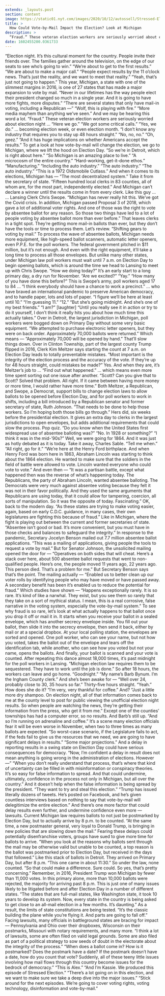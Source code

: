 ```yaml
--- 
extends: _layouts.post 
section: content 
image: https://static01.nyt.com/images/2020/10/12/autossell/Stressed-Elex-Michigan-YT-thumb14-no-text2/Stressed-Elex-Michigan-YT-thumb14-no-text2-facebookJumbo.jpg 
title: > 
  How Could Vote-by-Mail Impact the Election? Look at Michigan 
description: > 
  “Fraud.” These veteran election workers are seriously worried about election night … “Here we go.” “We got some critical calls.” “Yes, we do.” … becoming election week, or even election month.“Shifting gears to voting by mail.” To process the wave of absentee ballots, Michigan needs more equipment, like high-speed ballot scanners, automatic letter openers, even P.P.E.“Michigan election law requires them to be sequestered.Current Michigan law requires ballots to not just be postmarked by Election Day, but to actually arrive by 8 p.m. to be counted.This is just one of many issues likely to be litigated before and after Election Day in a number of different states. 
date: 1602455200.0361733 
--- 
```

“Election night. It’s this cultural moment for the country. People invite their friends over. The families gather around the television, on the edge of our seats to see who’s going to win.” “We’re about to get to the first results.” “We are about to make a major call.” “People expect results by the 11 o’clock news. That’s just the reality, and we want to meet that reality.” “Yeah, that’s just not going to happen.” This year, Michigan, a state with one of the slimmest margins in 2016, is one of 27 states that has made a major expansion to vote by mail. “Never in our lifetimes has the way people elect their president changed so much in a single year. And it is going to have more fights, more disputes.” “There are several states that only have mail-in voting, including a Republican —” “Wolf, this is playing with fire.” “More media mayhem than anything we’ve seen.” And we may be hearing this word a lot. “Fraud.” These veteran election workers are seriously worried about election night … “Here we go.” “We got some critical calls.” “Yes, we do.” … becoming election week, or even election month. “I don’t know any industry that requires you to stay up 48 hours straight.” “No, no, no.” “Oh, geez.” “And it has huge implications on whether Americans accept the results.” To get a look at how vote-by-mail will change the election, we go to Michigan, where we lift the hood on Election Day. “So we’re in Detroit, which is right about here.” “So Michigan is an amazing place to live.” “A microcosm of the entire country.” “Hard-working, get-it-done ethos.” “Manufacturing.” “Including the auto industry.” “The auto industry.” “The auto industry.” “This is a 1972 Oldsmobile Cutlass.” And when it comes to its elections, Michigan has — “The most decentralized system.” Take it from the secretary of state. “Fifteen hundred local clerks in 83 counties, all of whom are, for the most part, independently elected.” And Michigan can’t declare a winner until the results come in from every clerk. Like this guy … … Lansing Clerk Chris Swope. “Michigan has never really hit this. We’ve got the Covid crisis. In addition, Michigan passed Proposal 3 of 2018, which gave a lot of additional voter rights. And one of those was the right to vote by absentee ballot for any reason. So those two things have led to a lot of people voting by absentee ballot more than ever before.” That leaves clerks in a tight spot. They’re getting more mail-in ballots than ever, but they don’t have the tools or time to process them. Let’s review. “Shifting gears to voting by mail.” To process the wave of absentee ballots, Michigan needs more equipment, like high-speed ballot scanners, automatic letter openers, even P.P.E. for the poll workers. The federal government pitched in $11 million, but it’s not enough. And even with the right equipment, it’ll take a long time to process all those envelopes. But unlike many other states, under Michigan law poll workers must wait until 7 a.m. on Election Day to begin opening ballots, which is around the time we head to Lansing to meet up with Chris Swope. “How we doing today?” It’s an early start to a long primary day, a dry run for November. “Are we excited?” “Yay.” “How many of you have done this before?” This is Swope’s army, poll workers aged 17 to 84 … “I think everybody should have a chance to work a precinct.” … who have braved an international pandemic to preserve American democracy, and to handle paper, lots and lots of paper. “I figure we’ll be here at least until 10.” “I’m guessing 11.” “12.” “But she’s going midnight. And she’s one of my best friends.” “I am?” [laughter] “Until you really see it in action or try to do it yourself, I don’t think it really hits you about how much time this actually takes.” Over in Detroit, the largest jurisdiction in Michigan, poll workers were bogged down on Primary Day without some very basic equipment. “We attempted to purchase electronic letter openers, but they were on back order. Approximately 70,000 ballots were returned.” Which means — “Approximately 70,000 will be opened by hand.” That’ll slow things down. Over in Clinton Township, part of the largest county Trump flipped in 2016, Clerk Kim Meltzer says starting the count at 7 a.m. on Election Day leads to totally preventable mistakes. “Most important is the integrity of the election process and the accuracy of the vote. If they’re up for 48 hours straight, could mistakes be made?” Yes. And when they are, it’s Meltzer’s job to … “Find out what happened.” … which means even more time spent sorting out one issue after another. “Scott? Can you give that to Scott? Solved that problem. All right. If it came between having more money or more time, I would rather have more time.” Both Meltzer, a Republican, and Swope, a Democrat, support bills to change election laws to allow ballots to be opened before Election Day, and for poll workers to work in shifts, including a bill introduced by a Republican senator and former secretary of state, Ruth Johnson. “That needs to be done to help those workers. So I’m hoping both those bills go through.” Hers did, six weeks before the presidential election. It gives an extra day to clerks in the largest jurisdictions to open envelopes, but adds additional requirements that could slow the process. Pop quiz. “Do you know when the United States first widespread use of absentee balloting was?” “No. In 1928 or something?” “I think it was in the mid-’90s?” Well, we were going for 1864. And it was just as hotly debated as it is today. Take it away, Charles Sable. “Tell me when.” “All right, go for it.” “We’re here at the Henry Ford birthplace. And when Henry Ford was born here in 1863, Abraham Lincoln was starting to think about the 1864 election. He wanted to make sure that the soldiers in the field of battle were allowed to vote. Lincoln wanted everyone who could vote to vote.” And even then — “It was a partisan battle, except what happened then was the reverse of what’s happening today. The Republicans, the party of Abraham Lincoln, wanted absentee balloting. The Democrats were very much against absentee voting because they felt it was not in their favor politically. And they used the same arguments that Republicans are using today, that it could allow for tampering, coercion, all sorts of manipulation. So it was the opposite of today. Fascinating.” OK, back to the modern day. “As these states are trying to make voting easier, again, based on early C.D.C. guidance, in many cases, their own legislatures are fighting this because of fraud.” Like in Michigan, where the fight is playing out between the current and former secretaries of state. “Absentee isn’t good or bad. It’s more convenient, but you must have in those checks and balances to safeguard the integrity.” In response to the pandemic, Secretary Jocelyn Benson mailed out 7.7 million absentee ballot applications. “This was a mailing of applications, giving people the tools to request a vote by mail.” But for Senator Johnson, the unsolicited mailing opened the door for — “Operatives on both sides that will cheat. Here’s a stack over here, about 500 absentee ballot requests that went to non-qualified people. Here’s one, the people moved 11 years ago, 22 years ago. This person died. That’s a problem for me.” But Secretary Benson says that’s the point. The mailing actually — “Enabled us to better clean up our voter rolls by identifying people who may have moved or have passed away. A secondary benefit has been it’s enabled us to reduce the potential for fraud.” Which studies have shown — “Happens exceptionally rarely. It is so rare. It’s kind of like a narwhal. They exist, but you see them so rarely that they take on a sort of mythical status. I mean, this is a real corrosive, false narrative in the voting system, especially the vote-by-mail system.” To see why fraud is so rare, let’s look at what actually happens to that ballot once you drop it off or mail it in. It starts when you receive your ballot in a sealed envelope, which has another secrecy envelope inside. You fill out your ballot, then slide it into the secrecy envelope, then send it back, either by mail or at a special dropbox. At your local polling station, the envelopes are sorted and opened. One poll worker, who can see your name, but not how you voted, takes the ballot out of the envelope and tears off the identification tab, while another, who can see how you voted but not your name, opens the ballots. And finally, your ballot is scanned and your vote is counted. After repeating this dance almost 18,000 times, it’s past midnight for the poll workers in Lansing. “Michigan election law requires them to be sequestered. They have to work until the job is done.” So after 18 hours, the workers can leave and go home. “Goodnight.” “My name’s Barb Bynum. I’m the Ingham County clerk.” And she’s been awake for — “Well over 24, probably close to 30, 35 hours so far.” Thirty-five hours straight. “Yeah.” How does she do it? “I’m very, very thankful for coffee.” And? “Just a little more dry shampoo. On election night, all of that information comes back to me at the county level to post for public viewing the unofficial election night results. So when people are watching the news, they’re getting their information from the press, who get it from me.” Except one of the counties’ townships has had a computer error, so no results. And Barb’s still up. “And so I’m running on adrenaline and coffee.” It’s a scene many election officials fear it will be even worse in November, when two to three times as many ballots are expected. “So worst-case scenario, if the Legislature fails to act, if the feds fail to give us the resources that we need, we are going to have significant delays in results.” “Some major projections.” And a delay in reporting results in a swing state on Election Day could have serious consequences for democracy. “Now, I’m confident a delay in result does not mean anything is going wrong in the administration of elections. However —” “When you don’t really understand that process, that’s where that kind of uncertainty can be filled in with misinformation or conspiracy theories. It’s so easy for false information to spread. And that could undermine, ultimately, confidence in the process not only in Michigan, but all over the country.” And it doesn’t help when the false information is being spread by the president. “They want to try and steal this election.” “Trump has issued literally dozens of tweets. He’s posted on Facebook, and he’s given countless interviews based on nothing to say that vote-by-mail will delegitimize the entire election.” And there’s one more factor that could delay results even further, and undermine confidence even more — lawsuits. Current Michigan law requires ballots to not just be postmarked by Election Day, but to actually arrive by 8 p.m. to be counted. “At the same time, a new postmaster general, very loyal to Donald Trump, is bringing in new policies that are slowing down the mail.” Fearing these delays could potentially disenfranchise voters, groups have sued to give more time for ballots to arrive. “When you look at the reasons why ballots sent through the mail may be otherwise valid but unable to be counted, a top reason is the ballot was postmarked prior to Election Day, but received in the days that followed.” Like this stack of ballots in Detroit. They arrived on Primary Day, but after 8 p.m. “This one came in about 11:30.” So under the law, none counted. “So that could make a difference. Sure could. So yes, that’s pretty concerning.” Remember, in 2016, President Trump won Michigan by fewer than 11,000 votes. In this primary alone, more than 10,000 ballots were rejected, the majority for arriving past 8 p.m. This is just one of many issues likely to be litigated before and after Election Day in a number of different states. “The states that are full-mail states, like Washington state, it took 10 years to develop its system. Now, every state in the country is being asked to get close to an all-mail election in a few months. It’s daunting.” As a result, the limits of state constitutions are being tested. “It’s the classic building the plane while you’re flying it. And parts are going to fall off.” Facing lawsuits, many officials in battleground states are bracing for impact — Pennsylvania and Ohio over their dropboxes, Wisconsin on their postmarks, Missouri with notary requirements, and many more. “I think a lot of lawsuits, some are often filed on valid legal grounds. Some are also filed as part of a political strategy to sow seeds of doubt in the electorate about the integrity of the process.” “When does a ballot come in? How is it postmarked? Does the postmark have a date? If the postmark doesn’t have a date, how do you count that vote? Suddenly, all of these teeny little issues involving how mail flows through this country become issues for the bedrock of democracy.” “This is Alex.” “And I’m Kassie. We produced this episode of Stressed Election.” “There’s a lot going on in this election, and we want to make sure we take a deep dive into the major issues.” “Stick around for the next episodes. We’re going to cover voting rights, voting technology, disinformation and vote-by-mail.”